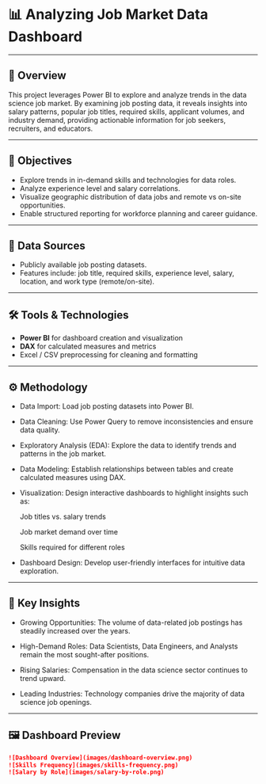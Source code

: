 # 📊 Analyzing Job Market Data Dashboard

---

## 📌 Overview  
This project leverages Power BI to explore and analyze trends in the data science job market. By examining job posting data, it reveals insights into salary patterns, popular job titles, required skills, applicant volumes, and industry demand, providing actionable information for job seekers, recruiters, and educators.

---

## 🎯 Objectives  
- Explore trends in in-demand skills and technologies for data roles.  
- Analyze experience level and salary correlations.  
- Visualize geographic distribution of data jobs and remote vs on-site opportunities.  
- Enable structured reporting for workforce planning and career guidance.

---

## 📂 Data Sources  
- Publicly available job posting datasets.  
- Features include: job title, required skills, experience level, salary, location, and work type (remote/on-site).

---

## 🛠 Tools & Technologies  
- **Power BI** for dashboard creation and visualization  
- **DAX** for calculated measures and metrics  
- Excel / CSV preprocessing for cleaning and formatting  

---

## ⚙️ Methodology  
- Data Import: Load job posting datasets into Power BI.

- Data Cleaning: Use Power Query to remove inconsistencies and ensure data quality.

- Exploratory Analysis (EDA): Explore the data to identify trends and patterns in the job market.

- Data Modeling: Establish relationships between tables and create calculated measures using DAX.

- Visualization: Design interactive dashboards to highlight insights such as:

  Job titles vs. salary trends

  Job market demand over time

  Skills required for different roles

- Dashboard Design: Develop user-friendly interfaces for intuitive data exploration.
  
---

## 🔑 Key Insights  
- Growing Opportunities: The volume of data-related job postings has steadily increased over the years.
  
- High-Demand Roles: Data Scientists, Data Engineers, and Analysts remain the most sought-after positions.

- Rising Salaries: Compensation in the data science sector continues to trend upward.

- Leading Industries: Technology companies drive the majority of data science job openings.

---
## 🖼 Dashboard Preview  

```md
![Dashboard Overview](images/dashboard-overview.png)
![Skills Frequency](images/skills-frequency.png)
![Salary by Role](images/salary-by-role.png)
